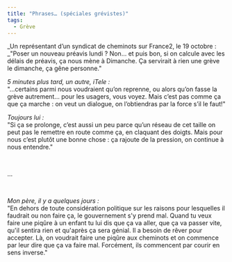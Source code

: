 ```yaml
---
title: "Phrases… (spéciales grévistes)"
tags:
  - Grève
---
```


_Un représentant d&#x2019;un syndicat de cheminots sur France2, le 19 octobre&nbsp;:      
_&quot;Poser un nouveau préavis lundi&nbsp;? Non… et puis bon, si on calcule avec les délais de préavis, ça nous mène à Dimanche. &#xC7;a servirait à rien une grève le dimanche, ça gêne personne.&quot;

_5 minutes plus tard, un autre, iTele&nbsp;:_     
&quot;…certains parmi nous voudraient qu&#x2019;on reprenne, ou alors qu&#x2019;on fasse la grève autrement… pour les usagers, vous voyez. Mais c&#x2019;est pas comme ça que ça marche&nbsp;: on veut un dialogue, on l&#x2019;obtiendras par la force s&#x2019;il le faut!&quot;

_Toujours lui&nbsp;:_     
&quot;Si ça se prolonge, c&#x2019;est aussi un peu parce qu&#x2019;un réseau de cet taille on peut pas le remettre en route comme ça, en claquant des doigts. Mais pour nous c&#x2019;est plut&#xF4;t une bonne chose&nbsp;: ça rajoute de la pression, on continue à nous entendre.&quot;

&#xA0;

…

&#xA0;

_Mon père, il y a quelques jours&nbsp;:_     
&quot;En dehors de toute considération politique sur les raisons pour lesquelles il faudrait ou non faire ça, le gouvernement s'y prend mal. Quand tu veux faire une piq&#xFB;re à un enfant tu lui dis que ça va aller, que ça va passer vite, qu'il sentira rien et qu'après ça sera génial. Il a besoin de rêver pour accepter. Là, on voudrait faire une piq&#xFB;re aux cheminots et on commence par leur dire que ça va faire mal. Forcément, ils commencent par courir en sens inverse.&quot;